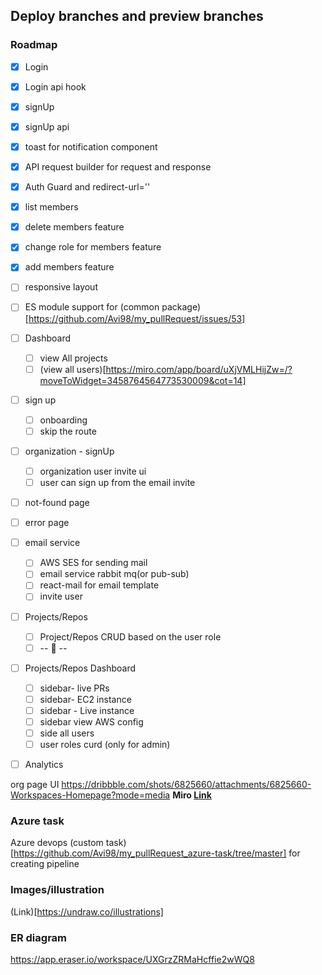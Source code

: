 ## Deploy branches and preview branches

### Roadmap

- [x] Login
- [x] Login api hook
- [x] signUp
- [x] signUp api
- [x] toast for notification component
- [x] API request builder for request and response
- [x] Auth Guard and redirect-url=''
- [x] list members
- [x] delete members feature
- [x] change role for members feature
- [x] add members feature
- [ ] responsive layout
- [ ] ES module support for (common package)[https://github.com/Avi98/my_pullRequest/issues/53]
- [ ] Dashboard

  - [ ] view All projects
  - [ ] (view all users)[https://miro.com/app/board/uXjVMLHijZw=/?moveToWidget=3458764564773530009&cot=14]

- [ ] sign up

  - [ ] onboarding
  - [ ] skip the route

- [ ] organization - signUp
  - [ ] organization user invite ui
  - [ ] user can sign up from the email invite
- [ ] not-found page
- [ ] error page
- [ ] email service

  - [ ] AWS SES for sending mail
  - [ ] email service rabbit mq(or pub-sub)
  - [ ] react-mail for email template
  - [ ] invite user

- [ ] Projects/Repos

  - [ ] Project/Repos CRUD based on the user role
  - [ ] -- 🤷 --

- [ ] Projects/Repos Dashboard

  - [ ] sidebar- live PRs
  - [ ] sidebar- EC2 instance
  - [ ] sidebar - Live instance
  - [ ] sidebar view AWS config
  - [ ] side all users
  - [ ] user roles curd (only for admin)

- [ ] Analytics

org page UI https://dribbble.com/shots/6825660/attachments/6825660-Workspaces-Homepage?mode=media
**Miro [Link](https://miro.com/app/board/uXjVMLHijZw=/?share_link_id=947536122154)**

### Azure task

Azure devops (custom task)[https://github.com/Avi98/my_pullRequest_azure-task/tree/master] for creating pipeline

### Images/illustration

(Link)[https://undraw.co/illustrations]

### ER diagram

https://app.eraser.io/workspace/UXGrzZRMaHcffie2wWQ8
